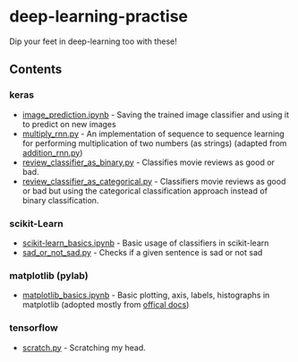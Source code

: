 # deep-learning-practise

Dip your feet in deep-learning too with these!

## Contents

### keras
- [image_prediction.ipynb](keras/image_prediction.ipynb) - Saving the trained image classifier and using it to predict on new images
- [multiply_rnn.py](keras/multiply_rnn.py) - An implementation of sequence to sequence learning for performing multiplication of two numbers (as strings) (adapted from [addition_rnn.py](https://github.com/fchollet/keras/blob/master/examples/addition_rnn.py))
- [review_classifier_as_binary.py](keras/review_classifier_as_binary.py) - Classifies movie reviews as good or bad.
- [review_classifier_as_categorical.py](keras/review_classifier_as_categorical.py) - Classifiers movie reviews as good or bad but using the categorical classification approach instead of binary classification.

### scikit-Learn
- [scikit-learn_basics.ipynb](scikit-learn/scikit-learn_basics.ipynb) - Basic usage of classifiers in scikit-learn
- [sad_or_not_sad.py](scikit-learn/sad_or_not_sentences.py) - Checks if a given sentence is sad or not sad


### matplotlib (pylab)
- [matplotlib_basics.ipynb](matplotlib/matplotlib_basics.ipynb) - Basic plotting, axis, labels, histographs in matplotlib
(adopted mostly from [offical docs](http://matplotlib.org/users/pyplot_tutorial.html))

### tensorflow
- [scratch.py](tensorflow/scratch.py) - Scratching my head.
